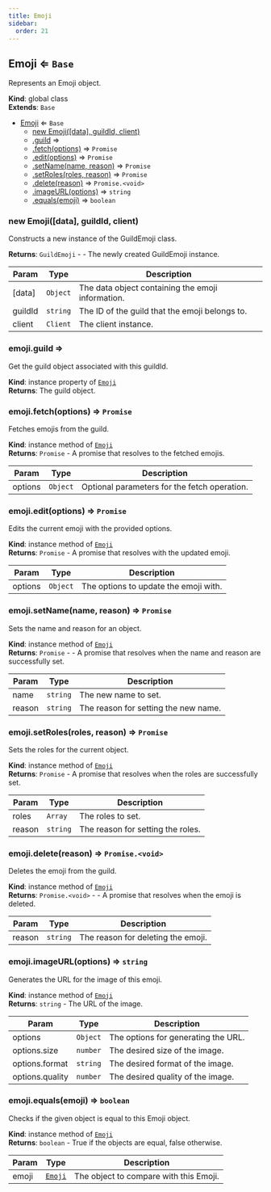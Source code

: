 ```yaml
---
title: Emoji
sidebar:
  order: 21
---
```




## Emoji ⇐ <code>Base</code>
Represents an Emoji object.

**Kind**: global class  
**Extends**: <code>Base</code>  

* [Emoji](#Emoji) ⇐ <code>Base</code>
    * [new Emoji([data], guildId, client)](#new_Emoji_new)
    * [.guild](#Emoji+guild) ⇒
    * [.fetch(options)](#Emoji+fetch) ⇒ <code>Promise</code>
    * [.edit(options)](#Emoji+edit) ⇒ <code>Promise</code>
    * [.setName(name, reason)](#Emoji+setName) ⇒ <code>Promise</code>
    * [.setRoles(roles, reason)](#Emoji+setRoles) ⇒ <code>Promise</code>
    * [.delete(reason)](#Emoji+delete) ⇒ <code>Promise.&lt;void&gt;</code>
    * [.imageURL(options)](#Emoji+imageURL) ⇒ <code>string</code>
    * [.equals(emoji)](#Emoji+equals) ⇒ <code>boolean</code>

<a name="new_Emoji_new"></a>

### new Emoji([data], guildId, client)
Constructs a new instance of the GuildEmoji class.

**Returns**: <code>GuildEmoji</code> - - The newly created GuildEmoji instance.  

| Param | Type | Description |
| --- | --- | --- |
| [data] | <code>Object</code> | The data object containing the emoji information. |
| guildId | <code>string</code> | The ID of the guild that the emoji belongs to. |
| client | <code>Client</code> | The client instance. |

<a name="Emoji+guild"></a>

### emoji.guild ⇒
Get the guild object associated with this guildId.

**Kind**: instance property of [<code>Emoji</code>](#Emoji)  
**Returns**: The guild object.  
<a name="Emoji+fetch"></a>

### emoji.fetch(options) ⇒ <code>Promise</code>
Fetches emojis from the guild.

**Kind**: instance method of [<code>Emoji</code>](#Emoji)  
**Returns**: <code>Promise</code> - A promise that resolves to the fetched emojis.  

| Param | Type | Description |
| --- | --- | --- |
| options | <code>Object</code> | Optional parameters for the fetch operation. |

<a name="Emoji+edit"></a>

### emoji.edit(options) ⇒ <code>Promise</code>
Edits the current emoji with the provided options.

**Kind**: instance method of [<code>Emoji</code>](#Emoji)  
**Returns**: <code>Promise</code> - A promise that resolves with the updated emoji.  

| Param | Type | Description |
| --- | --- | --- |
| options | <code>Object</code> | The options to update the emoji with. |

<a name="Emoji+setName"></a>

### emoji.setName(name, reason) ⇒ <code>Promise</code>
Sets the name and reason for an object.

**Kind**: instance method of [<code>Emoji</code>](#Emoji)  
**Returns**: <code>Promise</code> - - A promise that resolves when the name and reason are successfully set.  

| Param | Type | Description |
| --- | --- | --- |
| name | <code>string</code> | The new name to set. |
| reason | <code>string</code> | The reason for setting the new name. |

<a name="Emoji+setRoles"></a>

### emoji.setRoles(roles, reason) ⇒ <code>Promise</code>
Sets the roles for the current object.

**Kind**: instance method of [<code>Emoji</code>](#Emoji)  
**Returns**: <code>Promise</code> - A promise that resolves when the roles are successfully set.  

| Param | Type | Description |
| --- | --- | --- |
| roles | <code>Array</code> | The roles to set. |
| reason | <code>string</code> | The reason for setting the roles. |

<a name="Emoji+delete"></a>

### emoji.delete(reason) ⇒ <code>Promise.&lt;void&gt;</code>
Deletes the emoji from the guild.

**Kind**: instance method of [<code>Emoji</code>](#Emoji)  
**Returns**: <code>Promise.&lt;void&gt;</code> - - A promise that resolves when the emoji is deleted.  

| Param | Type | Description |
| --- | --- | --- |
| reason | <code>string</code> | The reason for deleting the emoji. |

<a name="Emoji+imageURL"></a>

### emoji.imageURL(options) ⇒ <code>string</code>
Generates the URL for the image of this emoji.

**Kind**: instance method of [<code>Emoji</code>](#Emoji)  
**Returns**: <code>string</code> - The URL of the image.  

| Param | Type | Description |
| --- | --- | --- |
| options | <code>Object</code> | The options for generating the URL. |
| options.size | <code>number</code> | The desired size of the image. |
| options.format | <code>string</code> | The desired format of the image. |
| options.quality | <code>number</code> | The desired quality of the image. |

<a name="Emoji+equals"></a>

### emoji.equals(emoji) ⇒ <code>boolean</code>
Checks if the given object is equal to this Emoji object.

**Kind**: instance method of [<code>Emoji</code>](#Emoji)  
**Returns**: <code>boolean</code> - True if the objects are equal, false otherwise.  

| Param | Type | Description |
| --- | --- | --- |
| emoji | [<code>Emoji</code>](#Emoji) | The object to compare with this Emoji. |


